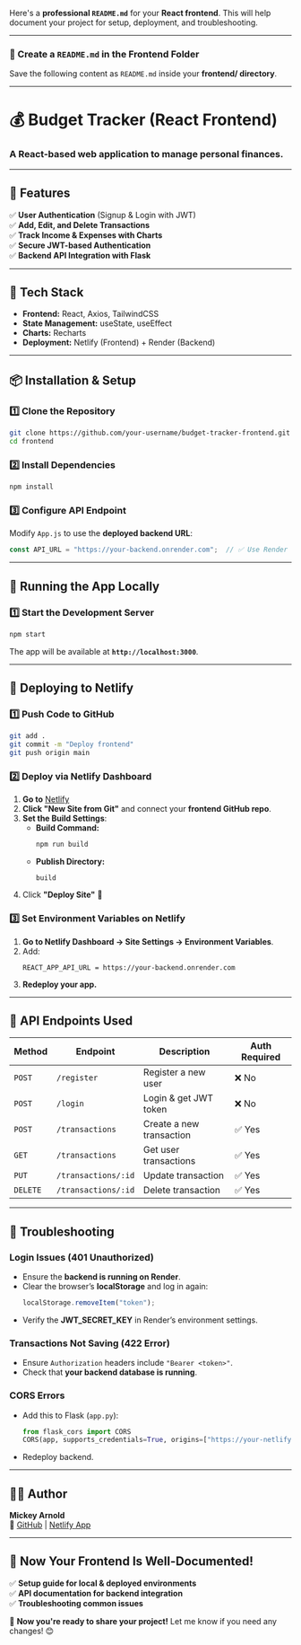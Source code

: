 Here's a **professional `README.md`** for your **React frontend**. This will help document your project for setup, deployment, and troubleshooting.  

---

### **📌 Create a `README.md` in the Frontend Folder**
Save the following content as `README.md` inside your **frontend/ directory**.

---

# **💰 Budget Tracker (React Frontend)**
### **A React-based web application to manage personal finances.**
---

## **📌 Features**
✅ **User Authentication** (Signup & Login with JWT)  
✅ **Add, Edit, and Delete Transactions**  
✅ **Track Income & Expenses with Charts**  
✅ **Secure JWT-based Authentication**  
✅ **Backend API Integration with Flask**  

---

## **🚀 Tech Stack**
- **Frontend:** React, Axios, TailwindCSS  
- **State Management:** useState, useEffect  
- **Charts:** Recharts  
- **Deployment:** Netlify (Frontend) + Render (Backend)  

---

## **📦 Installation & Setup**
### **1️⃣ Clone the Repository**
```bash
git clone https://github.com/your-username/budget-tracker-frontend.git
cd frontend
```

### **2️⃣ Install Dependencies**
```bash
npm install
```

### **3️⃣ Configure API Endpoint**
Modify `App.js` to use the **deployed backend URL**:
```js
const API_URL = "https://your-backend.onrender.com";  // ✅ Use Render backend URL
```

---

## **🔧 Running the App Locally**
### **1️⃣ Start the Development Server**
```bash
npm start
```
The app will be available at **`http://localhost:3000`**.

---

## **📡 Deploying to Netlify**
### **1️⃣ Push Code to GitHub**
```bash
git add .
git commit -m "Deploy frontend"
git push origin main
```

### **2️⃣ Deploy via Netlify Dashboard**
1. **Go to** [Netlify](https://app.netlify.com/)
2. **Click "New Site from Git"** and connect your **frontend GitHub repo**.
3. **Set the Build Settings**:
   - **Build Command:**  
     ```bash
     npm run build
     ```
   - **Publish Directory:**  
     ```
     build
     ```
4. Click **"Deploy Site"** 🚀

### **3️⃣ Set Environment Variables on Netlify**
1. **Go to Netlify Dashboard → Site Settings → Environment Variables**.
2. Add:
   ```
   REACT_APP_API_URL = https://your-backend.onrender.com
   ```
3. **Redeploy your app.**

---

## **📡 API Endpoints Used**
| Method | Endpoint         | Description                 | Auth Required |
|--------|-----------------|-----------------------------|--------------|
| `POST` | `/register`      | Register a new user        | ❌ No        |
| `POST` | `/login`         | Login & get JWT token      | ❌ No        |
| `POST` | `/transactions`  | Create a new transaction   | ✅ Yes       |
| `GET`  | `/transactions`  | Get user transactions      | ✅ Yes       |
| `PUT`  | `/transactions/:id` | Update transaction    | ✅ Yes       |
| `DELETE` | `/transactions/:id` | Delete transaction | ✅ Yes       |

---

## **🎯 Troubleshooting**
### **Login Issues (401 Unauthorized)**
- Ensure the **backend is running on Render**.
- Clear the browser’s **localStorage** and log in again:
  ```js
  localStorage.removeItem("token");
  ```
- Verify the **JWT_SECRET_KEY** in Render’s environment settings.

### **Transactions Not Saving (422 Error)**
- Ensure `Authorization` headers include `"Bearer <token>"`.
- Check that **your backend database is running**.

### **CORS Errors**
- Add this to Flask (`app.py`):
  ```python
  from flask_cors import CORS
  CORS(app, supports_credentials=True, origins=["https://your-netlify-app.netlify.app"])
  ```
- Redeploy backend.

---

## **👨‍💻 Author**
**Mickey Arnold**    
🔗 [GitHub](https://github.com/mickey-40) | [Netlify App](https://my-budget-ma.netlify.app/)  

---

## **🎉 Now Your Frontend Is Well-Documented!**
✅ **Setup guide for local & deployed environments**  
✅ **API documentation for backend integration**  
✅ **Troubleshooting common issues**  

🚀 **Now you're ready to share your project!** Let me know if you need any changes! 😊